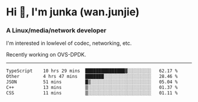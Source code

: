 
<h1 >Hi 👋, I'm junka (wan.junjie)</h1>
<h3 >A Linux/media/network developer</h3>


I'm interested in lowlevel of codec, networking, etc.

Recently working on OVS-DPDK.

---

<!--START_SECTION:waka-->

```txt
TypeScript    10 hrs 29 mins  ███████████████▓░░░░░░░░░   62.17 %
Other         4 hrs 47 mins   ███████░░░░░░░░░░░░░░░░░░   28.46 %
JSON          51 mins         █▒░░░░░░░░░░░░░░░░░░░░░░░   05.04 %
C++           13 mins         ▒░░░░░░░░░░░░░░░░░░░░░░░░   01.37 %
CSS           11 mins         ▒░░░░░░░░░░░░░░░░░░░░░░░░   01.11 %
```

<!--END_SECTION:waka-->
